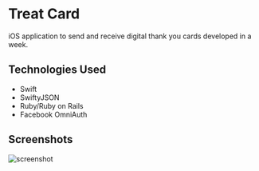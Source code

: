 # Treat Card

iOS application to send and receive digital thank you cards developed in a week.

## Technologies Used

* Swift
* SwiftyJSON
* Ruby/Ruby on Rails
* Facebook OmniAuth

## Screenshots

![screenshot](/treatcard.png)
